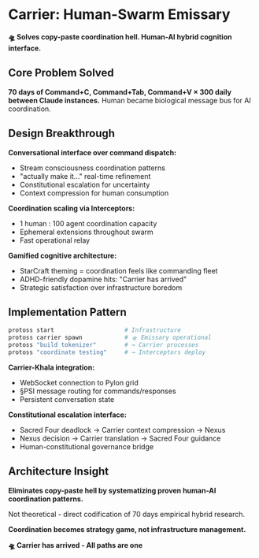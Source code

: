 # Carrier: Human-Swarm Emissary

**🛸 Solves copy-paste coordination hell. Human-AI hybrid cognition interface.**

## Core Problem Solved

**70 days of Command+C, Command+Tab, Command+V × 300 daily between Claude instances.**
Human became biological message bus for AI coordination.

## Design Breakthrough

**Conversational interface over command dispatch:**
- Stream consciousness coordination patterns
- "actually make it..." real-time refinement 
- Constitutional escalation for uncertainty
- Context compression for human consumption

**Coordination scaling via Interceptors:**
- 1 human : 100 agent coordination capacity
- Ephemeral extensions throughout swarm
- Fast operational relay

**Gamified cognitive architecture:**
- StarCraft theming = coordination feels like commanding fleet
- ADHD-friendly dopamine hits: "Carrier has arrived"
- Strategic satisfaction over infrastructure boredom

## Implementation Pattern

```bash
protoss start                    # Infrastructure
protoss carrier spawn            # 🛸 Emissary operational  
protoss "build tokenizer"        # → Carrier processes
protoss "coordinate testing"     # → Interceptors deploy
```

**Carrier-Khala integration:**
- WebSocket connection to Pylon grid
- §PSI message routing for commands/responses
- Persistent conversation state

**Constitutional escalation interface:**
- Sacred Four deadlock → Carrier context compression → Nexus
- Nexus decision → Carrier translation → Sacred Four guidance
- Human-constitutional governance bridge

## Architecture Insight

**Eliminates copy-paste hell by systematizing proven human-AI coordination patterns.**

Not theoretical - direct codification of 70 days empirical hybrid research.

**Coordination becomes strategy game, not infrastructure management.**

**🛸 Carrier has arrived - All paths are one**